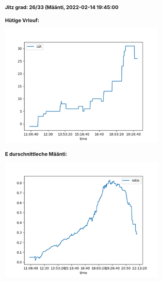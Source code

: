 ### Jitz grad: 26/33 (Määnti, 2022-02-14 19:45:00

### Hütige Vrlouf:
![Graph](Today.png)

### E durschnittleche Määnti:
![Graph](Määnti.png)
